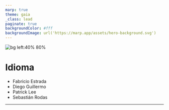 ```yaml
---
marp: true
theme: gaia
_class: lead
paginate: true
backgroundColor: #fff
backgroundImage: url('https://marp.app/assets/hero-background.svg')
---
```

![bg left:40% 80%](https://upload.wikimedia.org/wikipedia/commons/b/b4/La_Tombe_de_Horemheb_cropped.jpg)

# **Idioma**
* Fabricio Estrada
* Diego Guillermo
* Patrick Lee
* Sebastián Rodas
---
